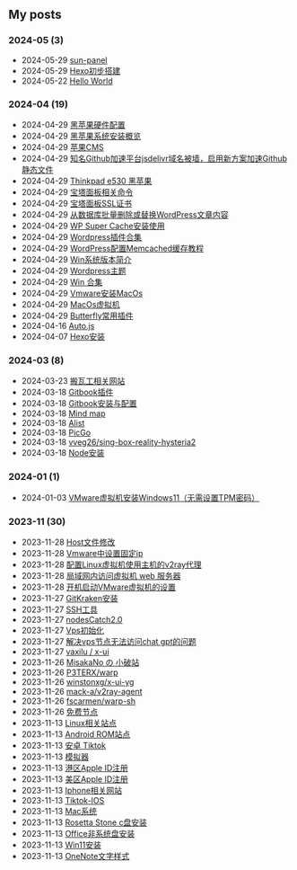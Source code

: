 ## My posts  
### **2024-05** (3)  
- 2024-05-29 [sun-panel](https://red-signals.github.io/Works/2024/05/29/sun-panel/)  
- 2024-05-29 [Hexo初步搭建](https://red-signals.github.io/Works/2024/05/29/%E7%AC%94%E8%AE%B0%E5%B7%A5%E5%85%B7/)  
- 2024-05-22 [Hello World](https://red-signals.github.io/Works/2024/05/22/hello-world/)  
  
  
### **2024-04** (19)  
- 2024-04-29 [黑苹果硬件配置](https://red-signals.github.io/Works/2024/04/29/%E9%BB%91%E8%8B%B9%E6%9E%9C%E6%A1%88%E4%BE%8B%E4%B8%80/)  
- 2024-04-29 [黑苹果系统安装概览](https://red-signals.github.io/Works/2024/04/29/%E9%BB%91%E8%8B%B9%E6%9E%9C%E7%B3%BB%E7%BB%9F%E5%AE%89%E8%A3%85%E6%A6%82%E8%A7%88/)  
- 2024-04-29 [苹果CMS](https://red-signals.github.io/Works/2024/04/29/%E8%8B%B9%E6%9E%9Ccms/)  
- 2024-04-29 [知名Github加速平台jsdelivr域名被墙，启用新方案加速Github静态文件](https://red-signals.github.io/Works/2024/04/29/%E7%9F%A5%E5%90%8Dgithub%E5%8A%A0%E9%80%9F%E5%B9%B3%E5%8F%B0jsdelivr%E5%9F%9F%E5%90%8D%E8%A2%AB%E5%A2%99%EF%BC%8C%E5%90%AF%E7%94%A8%E6%96%B0%E6%96%B9%E6%A1%88%E5%8A%A0%E9%80%9Fgithub%E9%9D%99%E6%80%81/)  
- 2024-04-29 [Thinkpad e530 黑苹果](https://red-signals.github.io/Works/2024/04/29/Thinkpad%20e530%20%E9%BB%91%E8%8B%B9%E6%9E%9C/)  
- 2024-04-29 [宝塔面板相关命令](https://red-signals.github.io/Works/2024/04/29/%E5%AE%9D%E5%A1%94%E9%9D%A2%E6%9D%BF/)  
- 2024-04-29 [宝塔面板SSL证书](https://red-signals.github.io/Works/2024/04/29/%E5%AE%9D%E5%A1%94%E9%9D%A2%E6%9D%BFssl%E8%AF%81%E4%B9%A6/)  
- 2024-04-29 [从数据库批量删除或替换WordPress文章内容](https://red-signals.github.io/Works/2024/04/29/%E4%BB%8E%E6%95%B0%E6%8D%AE%E5%BA%93%E6%89%B9%E9%87%8F%E5%88%A0%E9%99%A4%E6%88%96%E6%9B%BF%E6%8D%A2wordpress%E6%96%87%E7%AB%A0%E5%86%85%E5%AE%B9/)  
- 2024-04-29 [WP Super Cache安装使用](https://red-signals.github.io/Works/2024/04/29/wp-super-cache%E5%AE%89%E8%A3%85%E4%BD%BF%E7%94%A8/)  
- 2024-04-29 [Wordpress插件合集](https://red-signals.github.io/Works/2024/04/29/wordpress%E6%8F%92%E4%BB%B6/)  
- 2024-04-29 [WordPress配置Memcached缓存教程](https://red-signals.github.io/Works/2024/04/29/wordpress%E9%85%8D%E7%BD%AEmemcached%E7%BC%93%E5%AD%98%E6%95%99%E7%A8%8B/)  
- 2024-04-29 [Win系统版本简介](https://red-signals.github.io/Works/2024/04/29/win%E7%B3%BB%E7%BB%9F%E7%89%88%E6%9C%AC%E7%AE%80%E4%BB%8B/)  
- 2024-04-29 [Wordpress主题](https://red-signals.github.io/Works/2024/04/29/wordpress%E4%B8%BB%E9%A2%98/)  
- 2024-04-29 [Win 合集](https://red-signals.github.io/Works/2024/04/29/win%20%E5%90%88%E9%9B%86/)  
- 2024-04-29 [Vmware安装MacOs](https://red-signals.github.io/Works/2024/04/29/vmware%E5%AE%89%E8%A3%85macos/)  
- 2024-04-29 [MacOs虚拟机](https://red-signals.github.io/Works/2024/04/29/macos%E8%99%9A%E6%8B%9F%E6%9C%BA/)  
- 2024-04-29 [Butterfly常用插件](https://red-signals.github.io/Works/2024/04/29/Butterfly%E5%B8%B8%E7%94%A8%E6%8F%92%E4%BB%B6/)  
- 2024-04-16 [Auto.js](https://red-signals.github.io/Works/2024/04/16/Auto-JS/)  
- 2024-04-07 [Hexo安装](https://red-signals.github.io/Works/2024/04/07/Hexo%E5%AE%89%E8%A3%85/)  
  
  
### **2024-03** (8)  
- 2024-03-23 [搬瓦工相关网站](https://red-signals.github.io/Works/2024/03/23/%E6%90%AC%E7%93%A6%E5%B7%A5%E7%9B%B8%E5%85%B3%E7%BD%91%E7%AB%99/)  
- 2024-03-18 [Gitbook插件](https://red-signals.github.io/Works/2024/03/18/gitbook%E6%8F%92%E4%BB%B6/)  
- 2024-03-18 [Gitbook安装与配置](https://red-signals.github.io/Works/2024/03/18/Gitbook%E5%AE%89%E8%A3%85%E4%B8%8E%E9%85%8D%E7%BD%AE/)  
- 2024-03-18 [Mind map](https://red-signals.github.io/Works/2024/03/18/mind-map/)  
- 2024-03-18 [Alist](https://red-signals.github.io/Works/2024/03/18/Alist/)  
- 2024-03-18 [PicGo](https://red-signals.github.io/Works/2024/03/18/PicGo/)  
- 2024-03-18 [vveg26/sing-box-reality-hysteria2](https://red-signals.github.io/Works/2024/03/18/vveg26/)  
- 2024-03-18 [Node安装](https://red-signals.github.io/Works/2024/03/18/Node%E5%AE%89%E8%A3%85/)  
  
  
### **2024-01** (1)  
- 2024-01-03 [VMware虚拟机安装Windows11（无需设置TPM密码）](https://red-signals.github.io/Works/2024/01/03/vmware%E8%99%9A%E6%8B%9F%E6%9C%BA%E5%AE%89%E8%A3%85windows11%EF%BC%88%E6%97%A0%E9%9C%80%E8%AE%BE%E7%BD%AEtpm%E5%AF%86%E7%A0%81%EF%BC%89/)  
  
  
### **2023-11** (30)  
- 2023-11-28 [Host文件修改](https://red-signals.github.io/Works/2023/11/28/host%E6%96%87%E4%BB%B6%E4%BF%AE%E6%94%B9/)  
- 2023-11-28 [Vmware中设置固定ip](https://red-signals.github.io/Works/2023/11/28/vmware%E4%B8%AD%E8%AE%BE%E7%BD%AE%E5%9B%BA%E5%AE%9Aip/)  
- 2023-11-28 [配置Linux虚拟机使用主机的v2ray代理](https://red-signals.github.io/Works/2023/11/28/%E9%85%8D%E7%BD%AElinux%E8%99%9A%E6%8B%9F%E6%9C%BA%E4%BD%BF%E7%94%A8%E4%B8%BB%E6%9C%BA%E7%9A%84v2ray%E4%BB%A3%E7%90%86/)  
- 2023-11-28 [局域网内访问虚拟机 web 服务器](https://red-signals.github.io/Works/2023/11/28/%E5%B1%80%E5%9F%9F%E7%BD%91%E5%86%85%E8%AE%BF%E9%97%AE%E8%99%9A%E6%8B%9F%E6%9C%BA-web-%E6%9C%8D%E5%8A%A1%E5%99%A8/)  
- 2023-11-28 [开机启动VMware虚拟机的设置](https://red-signals.github.io/Works/2023/11/28/%E5%BC%80%E6%9C%BA%E5%90%AF%E5%8A%A8vmware%E8%99%9A%E6%8B%9F%E6%9C%BA%E7%9A%84%E8%AE%BE%E7%BD%AE/)  
- 2023-11-27 [GitKraken安装](https://red-signals.github.io/Works/2023/11/27/gitkraken%E5%AE%89%E8%A3%85/)  
- 2023-11-27 [SSH工具](https://red-signals.github.io/Works/2023/11/27/ssh%E5%B7%A5%E5%85%B7/)  
- 2023-11-27 [nodesCatch2.0](https://red-signals.github.io/Works/2023/11/27/nodescatch2-0/)  
- 2023-11-27 [Vps初始化](https://red-signals.github.io/Works/2023/11/27/Vps%E5%88%9D%E5%A7%8B%E5%8C%96/)  
- 2023-11-27 [解决vps节点无法访问chat gpt的问题](https://red-signals.github.io/Works/2023/11/27/%E8%A7%A3%E5%86%B3vps%E8%8A%82%E7%82%B9%E6%97%A0%E6%B3%95%E8%AE%BF%E9%97%AEchat-gpt%E7%9A%84%E9%97%AE%E9%A2%98/)  
- 2023-11-27 [vaxilu / x-ui](https://red-signals.github.io/Works/2023/11/27/vaxilu-x-ui/)  
- 2023-11-26 [MisakaNo の 小破站](https://red-signals.github.io/Works/2023/11/26/MisakaNo%20%E3%81%AE%20%E5%B0%8F%E7%A0%B4%E7%AB%99/)  
- 2023-11-26 [P3TERX/warp](https://red-signals.github.io/Works/2023/11/26/P3TERXwarp/)  
- 2023-11-26 [winstonxg/x-ui-yg](https://red-signals.github.io/Works/2023/11/26/winstonxg/)  
- 2023-11-26 [mack-a/v2ray-agent](https://red-signals.github.io/Works/2023/11/26/mack-a-%E5%85%AB%E5%90%88%E4%B8%80%E8%84%9A%E6%9C%AC/)  
- 2023-11-26 [fscarmen/warp-sh](https://red-signals.github.io/Works/2023/11/26/warp-sh/)  
- 2023-11-26 [免费节点](https://red-signals.github.io/Works/2023/11/26/%E5%85%8D%E8%B4%B9%E8%8A%82%E7%82%B9/)  
- 2023-11-13 [Linux相关站点](https://red-signals.github.io/Works/2023/11/13/linux/)  
- 2023-11-13 [Android ROM站点](https://red-signals.github.io/Works/2023/11/13/%E5%AE%89%E5%8D%93%20Rom/)  
- 2023-11-13 [安卓 Tiktok](https://red-signals.github.io/Works/2023/11/13/%E5%AE%89%E5%8D%93%20Tiktok/)  
- 2023-11-13 [模拟器](https://red-signals.github.io/Works/2023/11/13/%E6%A8%A1%E6%8B%9F%E5%99%A8/)  
- 2023-11-13 [港区Apple ID注册](https://red-signals.github.io/Works/2023/11/13/%E6%B8%AF%E5%8C%BAApple%20ID%E6%B3%A8%E5%86%8C/)  
- 2023-11-13 [美区Apple ID注册](https://red-signals.github.io/Works/2023/11/13/%E7%BE%8E%E5%8C%BAapple-id%E6%B3%A8%E5%86%8C/)  
- 2023-11-13 [Iphone相关网站](https://red-signals.github.io/Works/2023/11/13/Iphone%E7%9B%B8%E5%85%B3%E7%BD%91%E7%AB%99/)  
- 2023-11-13 [Tiktok-IOS](https://red-signals.github.io/Works/2023/11/13/Tiktok-IOS/)  
- 2023-11-13 [Mac系统](https://red-signals.github.io/Works/2023/11/13/mac/)  
- 2023-11-13 [Rosetta Stone c盘安装](https://red-signals.github.io/Works/2023/11/13/rosetta-stone-c%E7%9B%98%E5%AE%89%E8%A3%85/)  
- 2023-11-13 [Office非系统盘安装](https://red-signals.github.io/Works/2023/11/13/office%E9%9D%9E%E7%B3%BB%E7%BB%9F%E7%9B%98%E5%AE%89%E8%A3%85/)  
- 2023-11-13 [Win11安装](https://red-signals.github.io/Works/2023/11/13/win11%E5%AE%89%E8%A3%85/)  
- 2023-11-13 [OneNote文字样式](https://red-signals.github.io/Works/2023/11/13/onenote%E6%96%87%E5%AD%97%E6%A0%B7%E5%BC%8F/)  
  
